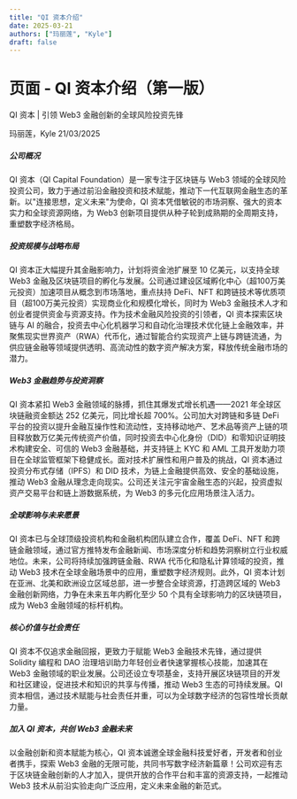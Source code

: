 ```yaml
---
title: "QI 资本介绍"
date: 2025-03-21
authors: ["玛丽莲", "Kyle"]
draft: false
---
```


# 页面 - QI 资本介绍（第一版）

QI 资本 | 引领 Web3 金融创新的全球风险投资先锋

玛丽莲，Kyle 21/03/2025

##### 公司概况

QI 资本（QI Capital Foundation）是一家专注于区块链与 Web3 领域的全球风险投资公司，致力于通过前沿金融投资和技术赋能，推动下一代互联网金融生态的革新。以"连接思想，定义未来"为使命，QI 资本凭借敏锐的市场洞察、强大的资本实力和全球资源网络，为 Web3 创新项目提供从种子轮到成熟期的全周期支持，重塑数字经济格局。

##### 投资规模与战略布局

QI 资本正大幅提升其金融影响力，计划将资金池扩展至 10 亿美元，以支持全球 Web3 金融及区块链项目的孵化与发展。公司通过建设区域孵化中心（超100万美元投资）加速项目从概念到市场落地，重点扶持 DeFi、NFT 和跨链技术等优质项目（超100万美元投资）实现商业化和规模化增长，同时为 Web3 金融技术人才和创业者提供资金与资源支持。作为技术金融风险投资的引领者，QI 资本探索区块链与 AI 的融合，投资去中心化机器学习和自动化治理技术优化链上金融效率，并聚焦现实世界资产（RWA）代币化，通过智能合约实现资产上链与跨链流通，为供应链金融等领域提供透明、高流动性的数字资产解决方案，释放传统金融市场的潜力。

##### Web3 金融趋势与投资洞察

QI 资本紧扣 Web3 金融领域的脉搏，抓住其爆发式增长机遇——2021 年全球区块链融资金额达 252 亿美元，同比增长超 700%。公司加大对跨链和多链 DeFi 平台的投资以提升金融互操作性和流动性，支持移动地产、艺术品等资产上链的项目释放数万亿美元传统资产价值，同时投资去中心化身份（DID）和零知识证明技术构建安全、可信的 Web3 金融基础，并支持链上 KYC 和 AML 工具开发助力项目在全球监管框架下稳健成长。面对技术扩展性和用户普及的挑战，QI 资本通过投资分布式存储（IPFS）和 DID 技术，为链上金融提供高效、安全的基础设施，推动 Web3 金融从理念走向现实。公司还关注元宇宙金融生态的兴起，投资虚拟资产交易平台和链上游数据系统，为 Web3 的多元化应用场景注入活力。

##### 全球影响与未来愿景

QI 资本已与全球顶级投资机构和金融机构团队建立合作，覆盖 DeFi、NFT 和跨链金融领域，通过官方推特发布金融新闻、市场深度分析和趋势洞察树立行业权威地位。未来，公司将持续加强跨链金融、RWA 代币化和隐私计算领域的投资，推动 Web3 技术在全球金融场景中的应用，重塑数字经济规则。此外，QI 资本计划在亚洲、北美和欧洲设立区域总部，进一步整合全球资源，打造跨区域的 Web3 金融创新网络，力争在未来五年内孵化至少 50 个具有全球影响力的区块链项目，成为 Web3 金融领域的标杆机构。

##### 核心价值与社会责任

QI 资本不仅追求金融回报，更致力于赋能 Web3 金融技术先锋，通过提供 Solidity 编程和 DAO 治理培训助力年轻创业者快速掌握核心技能，加速其在 Web3 金融领域的职业发展。公司还设立专项基金，支持开展区块链项目的开发和社区建设，促进技术和知识的共享与传播，推动 Web3 生态的可持续发展。QI 资本相信，通过技术赋能与社会责任并重，可以为全球数字经济的包容性增长贡献力量。

##### 加入 QI 资本，共创 Web3 金融未来

以金融创新和资本赋能为核心，QI 资本诚邀全球金融科技爱好者，开发者和创业者携手，探索 Web3 金融的无限可能，共同书写数字经济新篇章！公司欢迎有志于区块链金融创新的人才加入，提供开放的合作平台和丰富的资源支持，一起推动 Web3 技术从前沿实验走向广泛应用，定义未来金融的新范式。